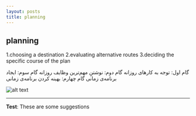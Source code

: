 ```yaml
---
layout: posts
title: planning
---
```


## planning
1.choosing a destination
2.evaluating alternative routes
3.deciding the specific course of the plan


گام اول: توجه به کارهای روزانه 
گام دوم: نوشتنِ مهم‌ترین وظایف روزانه
گام سوم: ایجاد برنامه‌ی زمانی
گام چهارم‌: بهینه کردن برنامه‌ی زمانی


![alt text](../assets/images/planning.jpg "plan Picture")

---
**Test**: These are some suggestions
